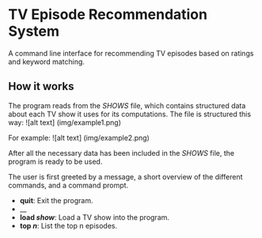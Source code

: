 # TV Episode Recommendation System
A command line interface for recommending TV episodes based on ratings and keyword matching.

## How it works
The program reads from the *SHOWS* file, which contains structured data about each TV show it uses for its computations. 
The file is structured this way: ![alt text] (img/example1.png)

For example: ![alt text] (img/example2.png)

After all the necessary data has been included in the *SHOWS* file, the program is ready to be used.

The user is first greeted by a message, a short overview of the different commands, and a command prompt. 

* __quit__: Exit the program.
* __
* __load *show*__: Load a TV show into the program. 
* __top *n*__: List the top n episodes.